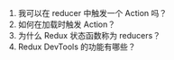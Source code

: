 1. 我可以在 reducer 中触发一个 Action 吗？
2. 如何在加载时触发 Action？
3. 为什么 Redux 状态函数称为 reducers？
4. Redux DevTools 的功能有哪些？

